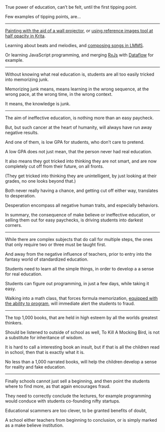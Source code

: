 True power of education, can’t be felt,
until the first tipping point.

Few examples of tipping points,
are…

---

[Painting with the aid of a wall projector][3],
or [using reference images tool at half opacity in Krita][4].

Learning about beats and melodies,
and [composing songs in LMMS][2].

Or learning JavaScript programming,
and merging [RxJs][0] with [Dataflow][1] for example.

---

Without knowing what real education is,
students are all too easily tricked into memorizing junk.

Memorizing junk means, means learning in the wrong sequence,
at the wrong pace, at the wrong time, in the wrong context.

It means,
the knowledge is junk.

---

The aim of ineffective education,
is nothing more than an easy paycheck.

But, but such cancer at the heart of humanity,
will always have run away negative results.

And one of them, is low GPA for students,
who don’t care to pretend.

A low GPA does not just mean,
that the person never had real education.

It also means they got tricked into thinking they are not smart,
and are now completely cut off from their future, on all fronts.

(They get tricked into thinking they are unintelligent,
by just looking at their grades, no one looks beyond that.)

Both never really having a chance,
and getting cut off either way, translates to desperation.

Desperation encompass all negative human traits,
and especially behaviors.

In summary, the consequence of make believe or ineffective education,
or selling them out for easy paychecks, is driving students into darkest corners.

---

While there are complex subjects that do call for multiple steps,
the ones that only require two or three must be taught first.

And away from the negative influence of teachers,
prior to entry into the fantasy world of standardized education.

Students need to learn all the simple things,
in order to develop a a sense for real education.

Students can figure out programming,
in just a few days, while taking it easy.

Walking into a math class, that forces formula memorization,
[equipped with the ability to program][6], will immediate alert the students to fraud.

---

The top 1,000 books,
that are held in high esteem by all the worlds greatest thinkers.

Should be listened to outside of school as well,
To Kill A Mocking Bird, is not a substitute for inheritance of wisdom.

It is hard to call a interesting book an insult,
but if that is all the children read in school, then that is exactly what it is.

No less than a 1,000 narrated books,
will help the children develop a sense for reality and fake education.

---

Finally schools cannot just sell a beginning,
and then point the students where to find more, as that again encourages fraud.

They need to correctly conclude the lectures,
for example programming would conduce with students co-founding nifty startups.

Educational scammers are too clever,
to be granted benefits of doubt,

A school either teachers from beginning to conclusion,
or is simply marked as a make believe institution.

[0]: https://rxjs.dev/guide/overview
[1]: https://jerosoler.github.io/Drawflow/
[2]: https://www.youtube.com/watch?v=0sRvkaxh8EU
[3]: https://www.youtube.com/watch?v=sKIvBkkTag4
[4]: https://www.youtube.com/watch?v=0uCH2z_zLmc
[5]: https://www.youtube.com/watch?v=gv9iEmGaE6Y
[6]: https://github.com/Jam3/math-as-code
